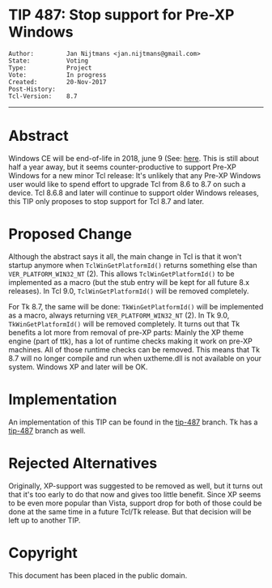 # TIP 487: Stop support for Pre-XP Windows 
	Author:         Jan Nijtmans <jan.nijtmans@gmail.com>
	State:          Voting
	Type:           Project
	Vote:           In progress
	Created:        20-Nov-2017
	Post-History:   
	Tcl-Version:    8.7
-----

# Abstract

Windows CE will be end-of-life in 2018, june 9 (See:
[here](http://rfsmart.com/blog/hardware-tip-operating-systems-end-of-life). This is
still about half a year away, but it seems counter-productive to support Pre-XP Windows
for a new minor Tcl release: It's unlikely that any Pre-XP Windows user would like
to spend effort to upgrade Tcl from 8.6 to 8.7 on such a device. Tcl 8.6.8 and later
will continue to support older Windows releases, this TIP only proposes to stop
support for Tcl 8.7 and later.

# Proposed Change

Although the abstract says it all, the main change in Tcl is that it won't
startup anymore when `TclWinGetPlatformId()` returns something else than
`VER_PLATFORM_WIN32_NT` (2). This allows `TclWinGetPlatformId()` to be
implemented as a macro (but the stub entry will be kept for all future 8.x
releases). In Tcl 9.0, `TclWinGetPlatformId()` will be removed completely.

For Tk 8.7, the same will be done: `TkWinGetPlatformId()` will be
implemented as a macro, always returning `VER_PLATFORM_WIN32_NT` (2).
In Tk 9.0, `TkWinGetPlatformId()` will be removed completely. It turns
out that Tk benefits a lot more from removal of pre-XP parts: Mainly
the XP theme engine (part of ttk), has a lot of runtime checks making
it work on pre-XP machines. All of those runtime checks can be removed.
This means that Tk 8.7 will no longer compile and run when uxtheme.dll
is not available on your system. Windows XP and later will be OK.

# Implementation

An implementation of this TIP can be found in the [tip-487](https://core.tcl.tk/tcl/timeline?r=tip-487) branch.
Tk has a [tip-487](https://core.tcl.tk/tk/timeline?r=tip-487) branch as well.

# Rejected Alternatives

Originally, XP-support was suggested to be removed as well, but it turns out
that it's too early to do that now and gives too little benefit. Since XP
seems to be even more popular than Vista, support drop for both of those could
be done at the same time in a future Tcl/Tk release. But that decision will
be left up to another TIP. 

# Copyright

This document has been placed in the public domain.
